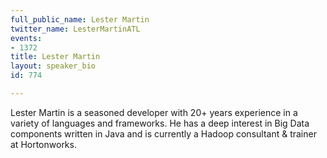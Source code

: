 ```yaml
---
full_public_name: Lester Martin
twitter_name: LesterMartinATL
events:
- 1372
title: Lester Martin
layout: speaker_bio
id: 774

---
```

Lester Martin is a seasoned developer with 20+ years experience in a variety of languages and frameworks.  He has a deep interest in Big Data components written in Java and is currently a Hadoop consultant & trainer at Hortonworks.